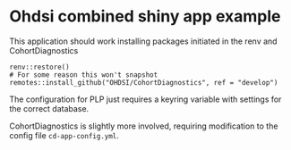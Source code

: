 # Ohdsi combined shiny app example

This application should work installing packages initiated in the renv and CohortDiagnostics

```
renv::restore()
# For some reason this won't snapshot
remotes::install_github("OHDSI/CohortDiagnostics", ref = "develop")
```

The configuration for PLP just requires a keyring variable with settings for the correct database.

CohortDiagnostics is slightly more involved, requiring modification to the config file `cd-app-config.yml`.
